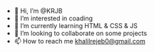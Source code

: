 - 👋 Hi, I’m @KRJB
- 👀 I’m interested in coading
- 🌱 I’m currently learning HTML & CSS & JS 
- 💞️ I’m looking to collaborate on some projects
- 📫 How to reach me khalilrejeb0@gmail.com    

<!---
KRJB/KRJB is a ✨ special ✨ repository because its `README.md` (this file) appears on your GitHub profile.
You can click the Preview link to take a look at your changes.
--->
